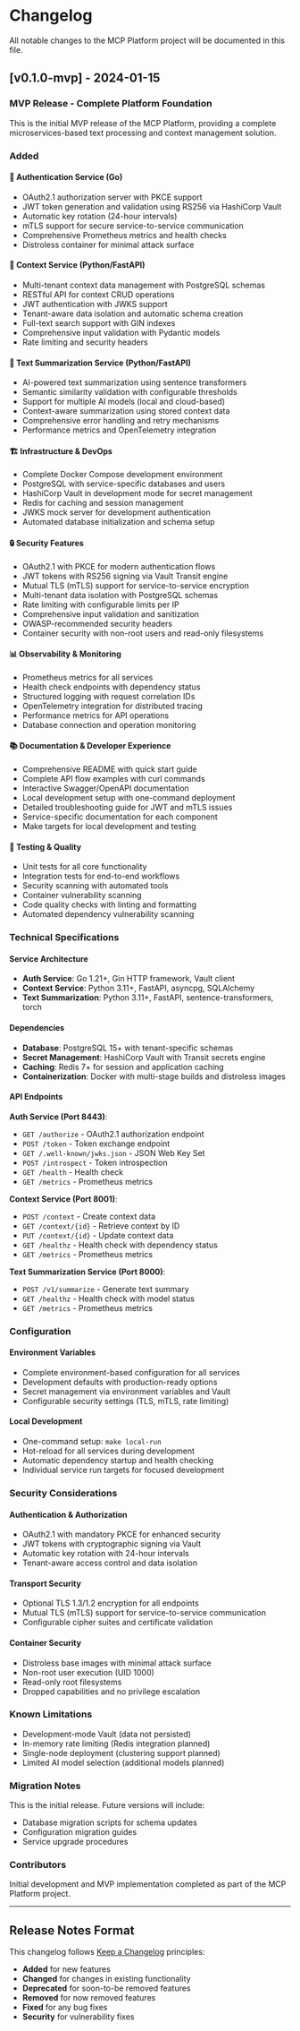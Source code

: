 # Changelog

All notable changes to the MCP Platform project will be documented in this file.

## [v0.1.0-mvp] - 2024-01-15

### MVP Release - Complete Platform Foundation

This is the initial MVP release of the MCP Platform, providing a complete microservices-based text processing and context management solution.

### Added

#### 🔐 Authentication Service (Go)
- OAuth2.1 authorization server with PKCE support
- JWT token generation and validation using RS256 via HashiCorp Vault
- Automatic key rotation (24-hour intervals)
- mTLS support for secure service-to-service communication
- Comprehensive Prometheus metrics and health checks
- Distroless container for minimal attack surface

#### 📝 Context Service (Python/FastAPI)
- Multi-tenant context data management with PostgreSQL schemas
- RESTful API for context CRUD operations
- JWT authentication with JWKS support
- Tenant-aware data isolation and automatic schema creation
- Full-text search support with GIN indexes
- Comprehensive input validation with Pydantic models
- Rate limiting and security headers

#### 🤖 Text Summarization Service (Python/FastAPI)
- AI-powered text summarization using sentence transformers
- Semantic similarity validation with configurable thresholds
- Support for multiple AI models (local and cloud-based)
- Context-aware summarization using stored context data
- Comprehensive error handling and retry mechanisms
- Performance metrics and OpenTelemetry integration

#### 🏗️ Infrastructure & DevOps
- Complete Docker Compose development environment
- PostgreSQL with service-specific databases and users
- HashiCorp Vault in development mode for secret management
- Redis for caching and session management
- JWKS mock server for development authentication
- Automated database initialization and schema setup

#### 🔒 Security Features
- OAuth2.1 with PKCE for modern authentication flows
- JWT tokens with RS256 signing via Vault Transit engine
- Mutual TLS (mTLS) support for service-to-service encryption
- Multi-tenant data isolation with PostgreSQL schemas
- Rate limiting with configurable limits per IP
- Comprehensive input validation and sanitization
- OWASP-recommended security headers
- Container security with non-root users and read-only filesystems

#### 📊 Observability & Monitoring
- Prometheus metrics for all services
- Health check endpoints with dependency status
- Structured logging with request correlation IDs
- OpenTelemetry integration for distributed tracing
- Performance metrics for API operations
- Database connection and operation monitoring

#### 📚 Documentation & Developer Experience
- Comprehensive README with quick start guide
- Complete API flow examples with curl commands
- Interactive Swagger/OpenAPI documentation
- Local development setup with one-command deployment
- Detailed troubleshooting guide for JWT and mTLS issues
- Service-specific documentation for each component
- Make targets for local development and testing

#### 🧪 Testing & Quality
- Unit tests for all core functionality
- Integration tests for end-to-end workflows
- Security scanning with automated tools
- Container vulnerability scanning
- Code quality checks with linting and formatting
- Automated dependency vulnerability scanning

### Technical Specifications

#### Service Architecture
- **Auth Service**: Go 1.21+, Gin HTTP framework, Vault client
- **Context Service**: Python 3.11+, FastAPI, asyncpg, SQLAlchemy
- **Text Summarization**: Python 3.11+, FastAPI, sentence-transformers, torch

#### Dependencies
- **Database**: PostgreSQL 15+ with tenant-specific schemas
- **Secret Management**: HashiCorp Vault with Transit secrets engine
- **Caching**: Redis 7+ for session and application caching
- **Containerization**: Docker with multi-stage builds and distroless images

#### API Endpoints

**Auth Service (Port 8443)**:
- `GET /authorize` - OAuth2.1 authorization endpoint
- `POST /token` - Token exchange endpoint
- `GET /.well-known/jwks.json` - JSON Web Key Set
- `POST /introspect` - Token introspection
- `GET /health` - Health check
- `GET /metrics` - Prometheus metrics

**Context Service (Port 8001)**:
- `POST /context` - Create context data
- `GET /context/{id}` - Retrieve context by ID
- `PUT /context/{id}` - Update context data
- `GET /healthz` - Health check with dependency status
- `GET /metrics` - Prometheus metrics

**Text Summarization Service (Port 8000)**:
- `POST /v1/summarize` - Generate text summary
- `GET /healthz` - Health check with model status
- `GET /metrics` - Prometheus metrics

### Configuration

#### Environment Variables
- Complete environment-based configuration for all services
- Development defaults with production-ready options
- Secret management via environment variables and Vault
- Configurable security settings (TLS, mTLS, rate limiting)

#### Local Development
- One-command setup: `make local-run`
- Hot-reload for all services during development
- Automatic dependency startup and health checking
- Individual service run targets for focused development

### Security Considerations

#### Authentication & Authorization
- OAuth2.1 with mandatory PKCE for enhanced security
- JWT tokens with cryptographic signing via Vault
- Automatic key rotation with 24-hour intervals
- Tenant-aware access control and data isolation

#### Transport Security
- Optional TLS 1.3/1.2 encryption for all endpoints
- Mutual TLS (mTLS) support for service-to-service communication
- Configurable cipher suites and certificate validation

#### Container Security
- Distroless base images with minimal attack surface
- Non-root user execution (UID 1000)
- Read-only root filesystems
- Dropped capabilities and no privilege escalation

### Known Limitations

- Development-mode Vault (data not persisted)
- In-memory rate limiting (Redis integration planned)
- Single-node deployment (clustering support planned)
- Limited AI model selection (additional models planned)

### Migration Notes

This is the initial release. Future versions will include:
- Database migration scripts for schema updates
- Configuration migration guides
- Service upgrade procedures

### Contributors

Initial development and MVP implementation completed as part of the MCP Platform project.

---

## Release Notes Format

This changelog follows [Keep a Changelog](https://keepachangelog.com/en/1.0.0/) principles:

- **Added** for new features
- **Changed** for changes in existing functionality
- **Deprecated** for soon-to-be removed features
- **Removed** for now removed features
- **Fixed** for any bug fixes
- **Security** for vulnerability fixes

